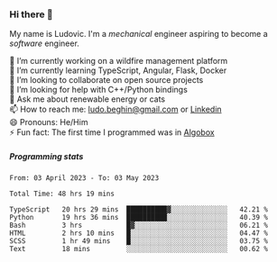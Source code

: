 ### Hi there 👋

My name is Ludovic. I'm a *mechanical* engineer aspiring to become a *software* engineer.

 🔭 I’m currently working on a wildfire management platform<br/>
 🌱 I’m currently learning TypeScript, Angular, Flask, Docker<br/>
 👯 I’m looking to collaborate on open source projects<br/>
 🤔 I’m looking for help with C++/Python bindings<br/>
 💬 Ask me about renewable energy or cats<br/>
 📫 How to reach me: ludo.beghin@gmail.com or [Linkedin](https://www.linkedin.com/in/ludovic-beghin/)<br/>
 😄 Pronouns: He/Him<br/>
 ⚡ Fun fact: The first time I programmed was in [Algobox](https://fr.wikipedia.org/wiki/Algobox)<br/>

##### Programming stats
<!--START_SECTION:waka-->

```text
From: 03 April 2023 - To: 03 May 2023

Total Time: 48 hrs 19 mins

TypeScript   20 hrs 29 mins  ██████████▓░░░░░░░░░░░░░░   42.21 %
Python       19 hrs 36 mins  ██████████░░░░░░░░░░░░░░░   40.39 %
Bash         3 hrs           █▓░░░░░░░░░░░░░░░░░░░░░░░   06.21 %
HTML         2 hrs 10 mins   █░░░░░░░░░░░░░░░░░░░░░░░░   04.47 %
SCSS         1 hr 49 mins    █░░░░░░░░░░░░░░░░░░░░░░░░   03.75 %
Text         18 mins         ░░░░░░░░░░░░░░░░░░░░░░░░░   00.62 %
```

<!--END_SECTION:waka-->
